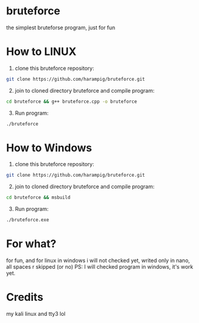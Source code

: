 # bruteforce
the simplest bruteforse program, just for fun
# How to LINUX
1. clone this bruteforce repository:
```bash
git clone https://github.com/harampig/bruteforce.git
```
2. join to cloned directory bruteforce and compile program:
```bash
cd bruteforce && g++ bruteforce.cpp -o bruteforce
```
3. Run program:
```bash
./bruteforce
```
# How to Windows 
1. clone this bruteforce repository:
```bash
git clone https://github.com/harampig/bruteforce.git
```
2. join to cloned directory bruteforce and compile program:
```bash
cd bruteforce && msbuild
```
3. Run program:
```bash
./bruteforce.exe
```
# For what?
for fun, and for linux in windows i will not checked yet, writed only in nano, all spaces r skipped (or no) PS: I will checked program in windows, it's work yet.
# Credits
my kali linux and tty3 lol
